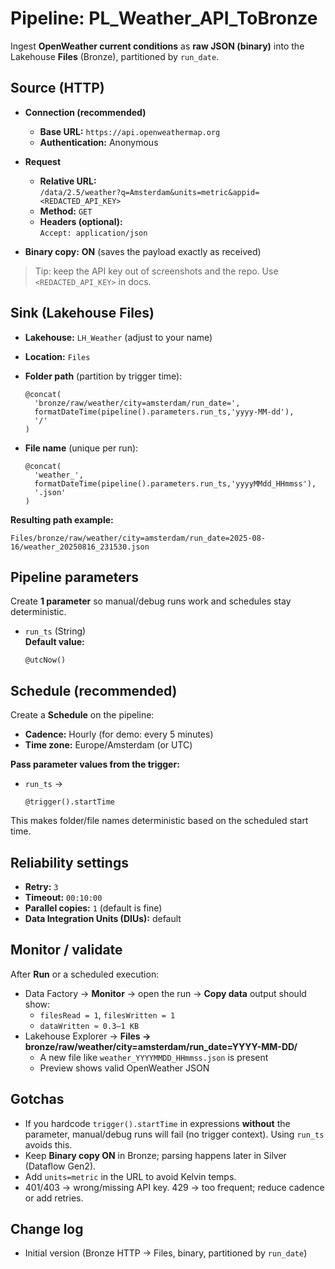 # Pipeline: PL_Weather_API_ToBronze

Ingest **OpenWeather current conditions** as **raw JSON (binary)** into the Lakehouse **Files** (Bronze), partitioned by `run_date`.

## Source (HTTP)

- **Connection (recommended)**
  - **Base URL:** `https://api.openweathermap.org`
  - **Authentication:** Anonymous

- **Request**
  - **Relative URL:**  
    `/data/2.5/weather?q=Amsterdam&units=metric&appid=<REDACTED_API_KEY>`
  - **Method:** `GET`
  - **Headers (optional):**  
    `Accept: application/json`

- **Binary copy:** **ON** (saves the payload exactly as received)

> Tip: keep the API key out of screenshots and the repo. Use `<REDACTED_API_KEY>` in docs.

## Sink (Lakehouse Files)

- **Lakehouse:** `LH_Weather` (adjust to your name)
- **Location:** `Files`

- **Folder path** (partition by trigger time):
  ```text
  @concat(
    'bronze/raw/weather/city=amsterdam/run_date=',
    formatDateTime(pipeline().parameters.run_ts,'yyyy-MM-dd'),
    '/'
  )
  ```

- **File name** (unique per run):
  ```text
  @concat(
    'weather_',
    formatDateTime(pipeline().parameters.run_ts,'yyyyMMdd_HHmmss'),
    '.json'
  )
  ```

**Resulting path example:**

```text
Files/bronze/raw/weather/city=amsterdam/run_date=2025-08-16/weather_20250816_231530.json
```

## Pipeline parameters

Create **1 parameter** so manual/debug runs work and schedules stay deterministic.

- `run_ts` (String)  
  **Default value:**  
  ```text
  @utcNow()
  ```

## Schedule (recommended)

Create a **Schedule** on the pipeline:

- **Cadence:** Hourly (for demo: every 5 minutes)
- **Time zone:** Europe/Amsterdam (or UTC)

**Pass parameter values from the trigger:**

- `run_ts` →  
  ```text
  @trigger().startTime
  ```

This makes folder/file names deterministic based on the scheduled start time.

## Reliability settings

- **Retry:** `3`
- **Timeout:** `00:10:00`
- **Parallel copies:** `1` (default is fine)
- **Data Integration Units (DIUs):** default

## Monitor / validate

After **Run** or a scheduled execution:

- Data Factory → **Monitor** → open the run → **Copy data** output should show:
  - `filesRead = 1`, `filesWritten = 1`
  - `dataWritten ≈ 0.3–1 KB`
- Lakehouse Explorer → **Files → bronze/raw/weather/city=amsterdam/run_date=YYYY-MM-DD/**  
  - A new file like `weather_YYYYMMDD_HHmmss.json` is present  
  - Preview shows valid OpenWeather JSON

## Gotchas

- If you hardcode `trigger().startTime` in expressions **without** the parameter, manual/debug runs will fail (no trigger context). Using `run_ts` avoids this.
- Keep **Binary copy ON** in Bronze; parsing happens later in Silver (Dataflow Gen2).
- Add `units=metric` in the URL to avoid Kelvin temps.
- 401/403 → wrong/missing API key. 429 → too frequent; reduce cadence or add retries.

## Change log

- Initial version (Bronze HTTP → Files, binary, partitioned by `run_date`)